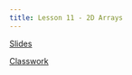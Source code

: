```yaml
---
title: Lesson 11 - 2D Arrays
---
```


[Slides](https://github.com/novillo-cs/apcsa_material/blob/main/lessons/11_2D_Arrays.pdf)

[Classwork](https://novillo-cs.github.io/apcsa/classwork/09_classwork_2d_arrays/)
